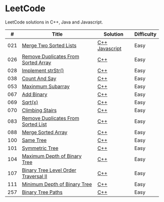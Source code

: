 # LeetCode

LeetCode solutions in C++, Java and Javascript.

| # | Title | Solution | Difficulty |
|---| ----- | -------- | ---------- |
|021|[Merge Two Sorted Lists](https://leetcode.com/problems/merge-two-sorted-lists/) | [C++](./algorithms/021MergeTwoSortedLists/MergeTwoSortedLists.cpp) [Javascript](./algorithms/021MergeTwoSortedLists/MergeTwoSortedLists.js)|Easy|
|026|[Remove Duplicates From Sorted Array](https://leetcode.com/problems/remove-duplicates-from-sorted-array/) | [C++](./algorithms/026RemoveDuplicatesFromSortedArray/RemoveDuplicatesFromSortedArray.cpp)|Easy|
|028|[Implement strStr()](https://leetcode.com/problems/implement-strstr) | [C++](./algorithms/028ImplementStrStr/ImplementStrStr.cpp)|Easy|
|038|[Count And Say](https://leetcode.com/problems/count-and-say) | [C++](./algorithms/038CountAndSay/CountAndSay.cpp)|Easy|
|053|[Maxinmum Subarray](https://leetcode.com/problems/maximum-subarray) | [C++](./algorithms/053MaximumSubarray/MaximumSubarray.cpp)|Easy|
|067|[Add Binary](https://leetcode.com/problems/add-binary) | [C++](./algorithms/067AddBinary/AddBinary.cpp)|Easy|
|069|[Sqrt(x)](https://leetcode.com/problems/sqrtx/) | [C++](./algorithms/069Sqrt(x)/Sqrt(x).cpp)|Easy|
|070|[Climbing Stairs](https://leetcode.com/problems/climbing-stairs/) | [C++](./algorithms/070ClimbingStairs/ClimbingStairs.cpp)|Easy|
|083|[Remove Duplicates From Sorted List](https://leetcode.com/problems/remove-duplicates-from-sorted-list/) | [C++](./algorithms/083RemoveDuplicatesFromSortedList/RemoveDuplicatesFromSortedList.cpp)|Easy|
|088|[Merge Sorted Array](https://leetcode.com/problems/merge-sorted-array) | [C++](./algorithms/088MergeSortedArray/MergeSortedArray.cpp)|Easy|
|100|[Same Tree](https://leetcode.com/problems/same-tree/) | [C++](./algorithms/100SameTree/SameTree.cpp)|Easy|
|101|[Symmetric Tree](https://leetcode.com/problems/symmetric-tree/) | [C++](./algorithms/101SymmetricTree/SymmetricTree.cpp)|Easy|
|104|[Maximum Depth of Binary Tree](https://leetcode.com/problems/maximum-depth-of-binary-tree/) | [C++](./algorithms/104MaximumDepthOfBinaryTree/MaximumDepthOfBinaryTree.cpp)|Easy|
|107|[Binary Tree Level Order Traversal II](https://leetcode.com/problems/binary-tree-level-order-traversal-ii) | [C++](./algorithms/104BinaryTreeLevelOrderTraversalII/BinaryTreeLevelOrderTraversalII.cpp)|Easy|
|111|[Minimum Depth of Binary Tree](https://leetcode.com/problems/minimum-depth-of-binary-tree/) | [C++](./algorithms/111MinimumDepthOfBinaryTree/MinimumDepthOfBinaryTree.cpp)|Easy|
|257|[Binary Tree Paths](https://leetcode.com/problems/binary-tree-paths/) | [C++](./algorithms/257BinaryTreePaths/BinaryTreePaths.cpp)|Easy|
